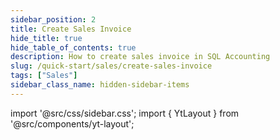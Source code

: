 ```yaml
---
sidebar_position: 2
title: Create Sales Invoice
hide_title: true
hide_table_of_contents: true
description: How to create sales invoice in SQL Accounting
slug: /quick-start/sales/create-sales-invoice
tags: ["Sales"]
sidebar_class_name: hidden-sidebar-items
--- 
```


import '@src/css/sidebar.css';
import { YtLayout } from '@src/components/yt-layout';

<YtLayout 
  url="https://www.youtube.com/embed/J4VjX1y80YA?autoplay=1"
  videoId="J4VjX1y80YA"
  title="Sales Invoice"
/>
